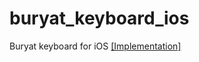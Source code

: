 # buryat_keyboard_ios
Buryat keyboard for iOS [[Implementation]](https://apps.apple.com/ru/app/буряад-клавиатура/id1452470256)
